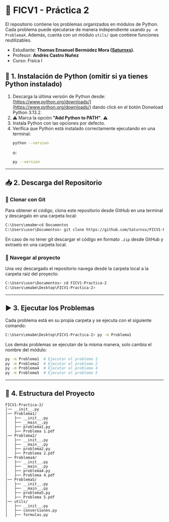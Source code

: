 # 📘 FICV1 - Práctica 2 

El repositorio contiene los problemas organizados en módulos de Python. Cada problema puede ejecutarse de manera independiente usando `py -m ProblemaX`. Además, cuenta con un módulo `utils/` que contiene funciones reutilizables.

- Estudiante: **Thomas Emanuel Bermúdez Mora ([Saturnxs](https://github.com/Saturnxs)).**
- Profesor: **Andrés Castro Nuñez**
- Curso: Fisíca I


## 🐍 1. Instalación de Python (omitir si ya tienes Python instalado)

1. Descarga la última versión de Python desde: [https://www.python.org/downloads/](https://www.python.org/downloads/) dando click en el botón Donwload Python 3.13.2.
2. ⚠️ Marca la opción **"Add Python to PATH"**. ⚠️
3. Instala Python con las opciones por defecto.
4. Verifica que Python está instalado correctamente ejecutando en una terminal:
   ```sh
   python --version
   ```
   o:
   ```sh
   py --version
   ```
---

## 📥 2. Descarga del Repositorio

### 🔹 Clonar con Git

Para obtener el código, clona este repositorio desde GitHub en una terminal y descargalo en una carpeta local:

```sh
C:\Users\emabm>cd Documentos
C:\Users\user\Documentos> git clone https://github.com/Saturnxs/FICV1-Practica-2.git
```
En caso de no tener git descargar el código en formato `.zip` desde GitHub y extraelo en una carpeta local.

### 🔹 Navegar al proyecto

Una vez descargado el repositorio navega desde la carpeta local a la carpeta raíz del proyecto:

```sh
C:\Users\user\Documentos> cd FICV1-Practica-2
C:\Users\emabm\Desktop\FICV1-Practica-2>
```

---
## ▶️ 3. Ejecutar los Problemas
Cada problema está en su propia carpeta y se ejecuta con el siguiente comando:

```sh
C:\Users\emabm\Desktop\FICV1-Practica-2> py -m Problema1
```
Los demás problemas se ejecutan de la misma manera, solo cambia el nombre del módulo:

```sh
py -m Problema1  # Ejecutar el problema 1
py -m Problema2  # Ejecutar el problema 2
py -m Problema4  # Ejecutar el problema 4
py -m Problema5  # Ejecutar el problema 5
```

---
## 📂 4. Estructura del Proyecto

```
FICV1-Practica-2/
│── __init__.py  
│── Problema1/
│   ├── __init__.py
│   ├── __main__.py 
│   ├── problema1.py
│   ├── Problema 1.pdf
│── Problema2/
│   ├── __init__.py
│   ├── __main__.py
│   ├── problema2.py
│   ├── Problema 2.pdf
│── Problema4/
│   ├── __init__.py
│   ├── __main__.py
│   ├── problema4.py
│   ├── Problema 4.pdf
│── Problema5/
│   ├── __init__.py
│   ├── __main__.py
│   ├── problema5.py
│   ├── Problema 5.pdf
│── utils/
│   ├── __init__.py
│   ├── conversiones.py
│   ├── formulas.py
```

